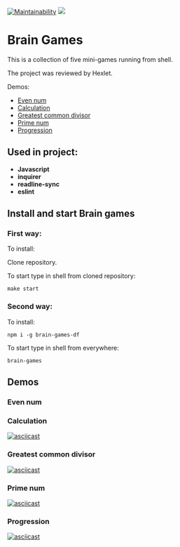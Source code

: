 [![Maintainability](https://api.codeclimate.com/v1/badges/01663d79cde6a894c4eb/maintainability)](https://codeclimate.com/github/DmitryForsilov/frontend-project-lvl1/maintainability)
![](https://github.com/DmitryForsilov/frontend-project-lvl1/workflows/Node%20CI/badge.svg)

# Brain Games

This is a collection of five mini-games running from shell.

The project was reviewed by Hexlet.

Demos:
 - [Even num](https://github.com/DmitryForsilov/frontend-project-lvl1/#even-num)
 - [Calculation](https://github.com/DmitryForsilov/frontend-project-lvl1/#calculation)
 - [Greatest common divisor](https://github.com/DmitryForsilov/frontend-project-lvl1/#greatest-common-divisor)
 - [Prime num](https://github.com/DmitryForsilov/frontend-project-lvl1/#prime-num)
 - [Progression](https://github.com/DmitryForsilov/frontend-project-lvl1/#progression)
 
 ## Used in project:
- **Javascript**
- **inquirer**
- **readline-sync**
- **eslint**

## Install and start Brain games
### First way:
To install:

Clone repository.

To start type in shell from cloned repository:
```
make start
```

### Second way:
To install:
```
npm i -g brain-games-df
```

To start type in shell from everywhere:
```
brain-games
```
## Demos
### Even num


### Calculation
[![asciicast](https://asciinema.org/a/aTPqwaIVAENSUAma7XzuiEI8B.svg)](https://asciinema.org/a/aTPqwaIVAENSUAma7XzuiEI8B)

### Greatest common divisor
[![asciicast](https://asciinema.org/a/UqK2yUyMWg7XPmWlYjssuJcud.svg)](https://asciinema.org/a/UqK2yUyMWg7XPmWlYjssuJcud)

### Prime num
[![asciicast](https://asciinema.org/a/1o744m9s5CdzT7HmzAZ6ieLqs.svg)](https://asciinema.org/a/1o744m9s5CdzT7HmzAZ6ieLqs)

### Progression
[![asciicast](https://asciinema.org/a/3TzGp3GnbaLi5ZiH6jPuazKtN.svg)](https://asciinema.org/a/3TzGp3GnbaLi5ZiH6jPuazKtN)

